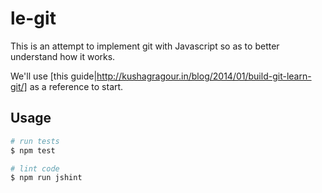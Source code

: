 # le-git

This is an attempt to implement git with Javascript so as to better understand how it works.

We'll use [this guide|http://kushagragour.in/blog/2014/01/build-git-learn-git/] as a reference to start.

## Usage

```bash
# run tests
$ npm test

# lint code
$ npm run jshint
```
